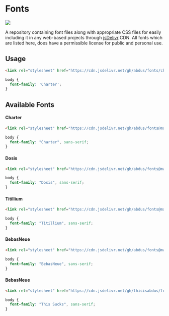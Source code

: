 # Fonts

[![](https://data.jsdelivr.com/v1/package/gh/abdus/fonts/badge?style=rounded)](https://www.jsdelivr.com/package/gh/abdus/fonts)

A repository containing font files along with appropriate CSS files for easily including it in any web-based projects through
[jsDelivr](https://jsdelivr.com) CDN. All fonts which are listed here, does have a permissible license for public and personal use.

## Usage

```html
<link rel="stylesheet" href="https://cdn.jsdelivr.net/gh/abdus/fonts/charter/index.min.css">
```

```css
body {
  font-family: 'Charter';
}
```

## Available Fonts

#### Charter

```html
<link rel="stylesheet" href="https://cdn.jsdelivr.net/gh/abdus/fonts@master/charter/index.min.css">
```

```css
body {
  font-family: "Charter", sans-serif;
}
```

#### Dosis

```html
<link rel="stylesheet" href="https://cdn.jsdelivr.net/gh/abdus/fonts@master/dosis/index.min.css">
```

```css
body {
  font-family: "Dosis", sans-serif;
}
```

#### Titillium

```html
<link rel="stylesheet" href="https://cdn.jsdelivr.net/gh/abdus/fonts@master/titillium/index.min.css">
```

```css
body {
  font-family: "Titillium", sans-serif;
}
```

#### BebasNeue

```html
<link rel="stylesheet" href="https://cdn.jsdelivr.net/gh/abdus/fonts@master/bebas-neue/index.min.css">
```

```css
body {
  font-family: "BebasNeue", sans-serif;
}
```

#### BebasNeue

```html
<link rel="stylesheet" href="https://cdn.jsdelivr.net/gh/thisisabdus/fonts@master/this-sucks/index.min.css">
```

```css
body {
  font-family: "This Sucks", sans-serif;
}
```
